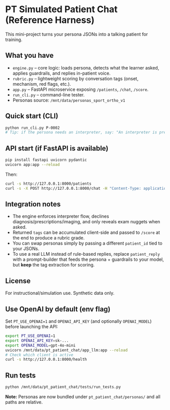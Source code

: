 
# PT Simulated Patient Chat (Reference Harness)

This mini-project turns your persona JSONs into a talking patient for training.

## What you have
- `engine.py` – core logic: loads persona, detects what the learner asked, applies guardrails, and replies in-patient voice.
- `rubric.py` – lightweight scoring by conversation tags (onset, mechanism, red flags, etc.).
- `app.py` – FastAPI microservice exposing `/patients`, `/chat`, `/score`.
- `run_cli.py` – command-line tester.
- Personas source: `/mnt/data/personas_sport_ortho_v1`

## Quick start (CLI)
```bash
python run_cli.py P-0002
# Tip: if the persona needs an interpreter, say: "An interpreter is present now."
```

## API start (if FastAPI is available)
```bash
pip install fastapi uvicorn pydantic
uvicorn app:app --reload
```
Then:
```bash
curl -s http://127.0.0.1:8000/patients
curl -s -X POST http://127.0.0.1:8000/chat -H "Content-Type: application/json"   -d '{"patient_id":"P-0002","user_text":"When did this start and how did it happen?","state":{}}'
```

## Integration notes
- The engine enforces interpreter flow, declines diagnosis/prescriptions/imaging, and only reveals exam nuggets when asked.
- Returned `tags` can be accumulated client-side and passed to `/score` at the end to produce a rubric grade.
- You can swap personas simply by passing a different `patient_id` tied to your JSONs.
- To use a real LLM instead of rule-based replies, replace `patient_reply` with a prompt-builder that feeds the persona + guardrails to your model, but **keep** the tag extraction for scoring.

## License
For instructional/simulation use. Synthetic data only.


## Use OpenAI by default (env flag)
Set `PT_USE_OPENAI=1` and `OPENAI_API_KEY` (and optionally `OPENAI_MODEL`) before launching the API:
```bash
export PT_USE_OPENAI=1
export OPENAI_API_KEY=sk-...
export OPENAI_MODEL=gpt-4o-mini
uvicorn /mnt/data/pt_patient_chat/app_llm:app --reload
# Check which client is active
curl -s http://127.0.0.1:8000/health
```

## Run tests
```bash
python /mnt/data/pt_patient_chat/tests/run_tests.py
```


**Note:** Personas are now bundled under `pt_patient_chat/personas/` and all paths are relative.
